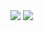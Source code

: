 <img src="https://github-readme-stats.vercel.app/api?username=sindre0830&show_icons=true"/>

<img src="https://github-readme-stats.vercel.app/api/top-langs?username=sindre0830"/>
